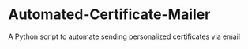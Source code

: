 # Automated-Certificate-Mailer
A Python script to automate sending personalized certificates via email
